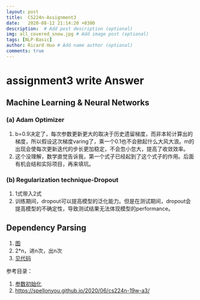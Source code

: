 ```yaml
---
layout: post
title:  CS224n-Assignment3
date:   2020-08-12 21:14:20 +0300
description:  # Add post description (optional)
img: all_covered_snow.jpg # Add image post (optional)
tags: [NLP-Basic]
author: Ricard Huo # Add name author (optional)
comments: true
---
```

# assignment3 write Answer
## Machine Learning & Neural Networks
### (a) Adam Optimizer
1. b=0.9决定了，每次参数更新更大的取决于历史遗留梯度，而非本轮计算出的梯度，所以假设这次梯度varing了，乘一个0.1也不会掀起什么大风大浪。m的出现会使每次更新迭代的步长更加稳定，不会忽小忽大，提高了收敛效率。
2. 这个没理解，数学直觉告诉我，第一个式子已经起到了这个式子的作用。后面有机会结和实际项目，再来填坑。
### (b) Regularization technique-Dropout
1. 1式带入2式
2. 训练期间，dropout可以提高模型的泛化能力。但是在测试期间，dropout会提高模型的不确定性，导致测试结果无法体现模型的performance。
## Dependency Parsing
1. [图](https://spellonyou.github.io/2020/06/cs224n-19w-a3/)
2. 2*n，进n次，出n次
3. [见代码](https://github.com/yingtaoHuo/CS224n-assignment/tree/master/a3/student)

参考目录：
1. [参数初始化](https://andyljones.tumblr.com/post/110998971763/an-explanation-of-xavier-initialization)
2. https://spellonyou.github.io/2020/06/cs224n-19w-a3/